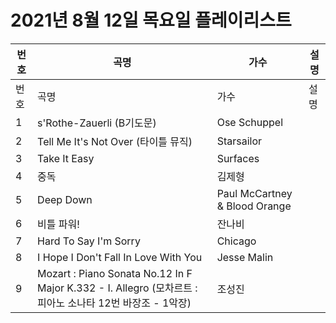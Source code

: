 # 2021년 8월 12일 목요일 플레이리스트

| 번호 | 곡명 | 가수 | 설명 |
|------|------|------|------|
| 번호 | 곡명 | 가수 | 설명 |
| 1 | s'Rothe-Zauerli (B기도문) | Ose Schuppel |  |
| 2 | Tell Me It's Not Over (타이틀 뮤직) | Starsailor |  |
| 3 | Take It Easy | Surfaces |  |
| 4 | 중독 | 김제형 |  |
| 5 | Deep Down | Paul McCartney & Blood Orange |  |
| 6 | 비틀 파워! | 잔나비 |  |
| 7 | Hard To Say I'm Sorry | Chicago |  |
| 8 | I Hope I Don't Fall In Love With You | Jesse Malin |  |
| 9 | Mozart : Piano Sonata No.12 In F Major K.332 - I. Allegro (모차르트 : 피아노 소나타 12번 바장조 - 1악장) | 조성진 |  |
